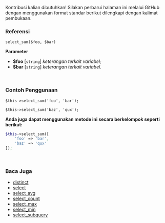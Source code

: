 Kontribusi kalian dibutuhkan!
Silakan perbarui halaman ini melalui GitHub dengan menggunakan format standar berikut dilengkapi dengan kalimat pembukaan.

### Referensi
`select_sum($foo, $bar)`

**Parameter**
* **$foo** [`string`] *keterangan terkait variabel;*
* **$bar** [`string`] *keterangan terkait variabel.*

&nbsp;

### Contoh Penggunaan
`$this->select_sum('foo', 'bar');`

`$this->select_sum('baz', 'qux');`

**Anda juga dapat menggunakan metode ini secara berkelompok seperti berikut:**
```php
$this->select_sum([
    'foo' => 'bar',
    'baz' => 'qux'
]);
```

&nbsp;

### Baca Juga
* [distinct](./distinct)
* [select](./select)
* [select_avg](./select_avg)
* [select_count](./select_count)
* [select_max](./select_max)
* [select_min](./select_min)
* [select_subquery](./select_subquery)
